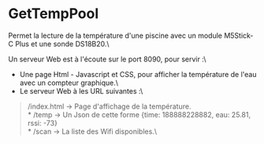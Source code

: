 # GetTempPool

Permet la lecture de la température d'une piscine avec un module M5Stick-C Plus et une sonde DS18B20.\

Un serveur Web est à l'écoute sur le port 8090, pour servir :\
- Une page Html - Javascript et CSS, pour afficher la température de l'eau avec un compteur graphique.\
- Le serveur Web à les URL suivantes :\             
> /index.html -> Page d'affichage de la température.\
        * /temp -> Un Json de cette forme {time: 188888228882, eau: 25.81, rssi: -73}\
        * /scan -> La liste des Wifi disponibles.\
